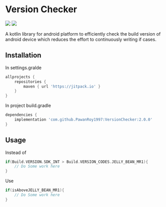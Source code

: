 # Version Checker
![](https://img.shields.io/badge/Android-3DDC84?style=flat&logo=android&logoColor=white)
[![](https://jitpack.io/v/PawanRoy1997/VersionChecker.svg)](https://jitpack.io/#PawanRoy1997/VersionChecker)

A kotlin library for android platform to efficiently check the build version of android device which reduces the effort to continuously writing if cases.

## Installation

In settings.gralde
```groovy
allprojects {
    repositories {
        maven { url 'https://jitpack.io' }
    }
}
```

In project build.gradle

```groovy
dependencies {
    implementation 'com.github.PawanRoy1997:VersionChecker:2.0.0'
}
```

## Usage

Instead of
```kotlin
if(Build.VERSION.SDK_INT > Build.VERSION_CODES.JELLY_BEAN_MR1){
    // Do Some work here
}
```

Use
```kotlin
if(isAboveJELLY_BEAN_MR1){
    // Do Some work here
}
```
